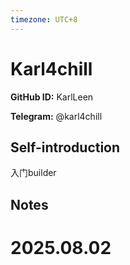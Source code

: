```yaml
---
timezone: UTC+8
---
```


# Karl4chill

**GitHub ID:** KarlLeen

**Telegram:** @karl4chill

## Self-introduction

入门builder

## Notes

<!-- Content_START -->

# 2025.08.02


<!-- Content_END -->

